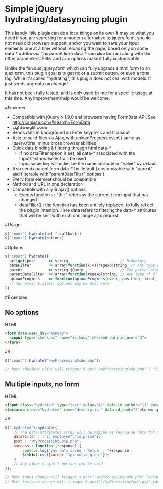 # Simple jQuery hydrating/datasyncing plugin
This handy little plugin can do a lot a things on its own. It may be what you need if you are searching for a modern alternative to jquery.form, you do not need old browsers support, and/or you want to save your input elements one at a time without reloading the page, based only on some data-* attributes. The parent form data-* can also be sent along with the other parameters. Filter and ajax options make it fully customizable.

Unlike the famous jquery.form which can fully upgrade a html form to an ajax form, this plugin goal is to get rid of a submit button, or even a form tag. While it's called "hydrating", this plugin does not deal with models. It just sends any data on change !

It has not been fully tested, and is only used by me for a specific usage at this time. Any improvement/help would be welcome.

#Features
- Compatible with jQuery > 1.9.0 and browsers having FormData API. See http://caniuse.com/#search=FormData
- Lightweight code
- Sends data in background on Enter keypress and focusout
- Able to send files via Ajax, with uploadProgress event ( same as jquery.form, minus cross browser abilities )
- Quick data binding & filtering through html data-*
  -  If no dataFilter option is set, all data-* associated with the input/textarea/select will be used
  -  Input value key will either be the name attribute or "value" by default
- Also sends parent form data-* by default ( customizable with "parent" and filterable with "parentDataFilter" options )
- Every form element should be compatible
- Method and URL in one declaration
- Compatible with any $.ajax() options. 
  - Events functions : "this" refers as the current form input that has changed
  - dataFilter() : the function has been entirely replaced, to fully reflect the plugin intention. Here data refers to filtering the  data-* attributes that will be sent with each onchange ajax request. 

#Usage
```js
$("input").hydrate(url [,callback])
$("input").hydrate(options)
```

#Options
```js
$("input").hydrate({
  url|get|post      => string,                       // Mandatory
  dataFilter        => array|function(k,v)|regexp|string, // Any type of filter. Default : false
  parent            => string|jQuery ,               // The parent element selector which contains extra data-*. Default : "form"
  parentDataFilter  => array|function|regexp|string, // Any type of filter. Default : false
  uploadProgress    => function(uploadProgress(event, position, total, percent) // Default : false
  // Any other $.ajax() options may be used here
})
```

#Examples 

## No options
HTML
```html
<form data-week_day="monday">
  <input type="checkbox" name="is_busy" checked data-id_user="3">
</form>
```
JS
```js
$("input").hydrate("/myProcessingCode.php");

// Next checkbox click will trigger $.get("/myProcessingCode.php",{ "is_busy":false, "id_user":3, "week_day":"monday" })
```

## Multiple inputs, no form
HTML
```html
<input class="hydrated" type="text" value="42" data-id_author="11" data-price="39.99" data-not-sent="whatever">
<textarea class="hydrated" name="description" data-id_book="5">Lorem ipsum</textarea>
```
JS
```js
$(".hydrated").hydrate({
    // The data-attributes array will be mapped as key/value data for the request
    dataFilter : ["id_employee","id_price"], 
    post : "/myProcessingCode.php",
    success : function (response) {
        console.log("yay data saved ! Return : "+response);
        $(this).css({border:"1px solid green"});
    }
    // Any other $.ajax() options can be used
});

// Next input change will trigger $.post("/myProcessingCode.php",{value:42, id_author:11, id_price:39.99})
// Next textarea change will trigger $.post("/myProcessingCode.php",{description:"Lorem ipsum", id_book:5})
```
